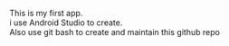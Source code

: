 This is my first app.
<br>
i use Android Studio to create.
<br>
Also use git bash to create and maintain this github repo
